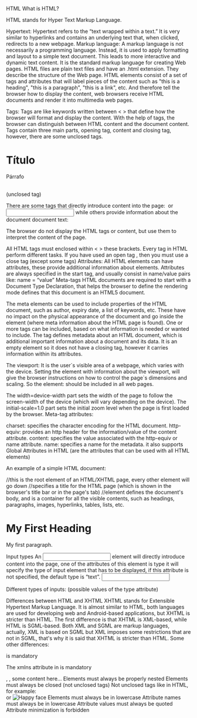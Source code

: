 HTML
What is HTML?

HTML stands for Hyper Text Markup Language. 

Hypertext: Hypertext refers to the “text wrapped within a text.” It is very similar to hyperlinks and contains an underlying text that, when clicked, redirects to a new webpage.
Markup language: A markup language is not necessarily a programming language. Instead, it is used to apply formatting and layout to a simple text document. This leads to more interactive and dynamic text content.
It is the standard markup language for creating Web pages. HTML files are plain text files and have an .html extension. They describe the structure of the Web page. HTML elements consist of a set of tags and attributes that will label pieces of the content such as "this is a heading", "this is a paragraph", "this is a link", etc. And therefore tell the browser how to display the content, web browsers receive HTML documents and render it into multimedia web pages. 

Tags: 
Tags are like keywords written between <  > that define how the browser will format and display the content. With the help of tags, the browser can distinguish between HTML content and the document content. 
Tags contain three main parts, opening tag, content and closing tag, however, there are some unclosed tags.

<h1>Título</h1>     
<p>Párrafo</p>  
<br> (unclosed tag)

There are some tags that directly introduce content into the page: <img> or <input>
while others provide information about the document document text: <p>

The browser do not display the HTML tags or content, but use them to interpret the content of the page.

All HTML tags must enclosed within < > these brackets.
Every tag in HTML perform different tasks.
If you have used an open tag <tag>, then you must use a close tag </tag> (except some tags)
Attributes: 
All HTML elements can have attributes, these provide additional information about elements. Attributes are always specified in the start tag, and usually consist in name/value pairs like:
name = “value”
Meta-tags
HTML documents are required to start with a Document Type Declaration, that helps the browser to define the rendering mode  <!DOCTYPE html> defines that this document is an HTML5 document.

The meta elements can be used to include properties of the HTML document, such as author, expiry date, a list of keywords, etc. These have no impact on the physical appearance of the document and go inside the <head> element (where meta information about the HTML page is found).
One or more <meta> tags can be included, based on what information is needed or wanted to include.
The <meta> tag defines metadata about an HTML document, which is additional important information about a document and its data. It is an empty element so it does not have a closing tag, however it carries information within its attributes. 

The viewport: 
It is the user´s visible area of a webpage, which varies with the device. Setting the <meta> element with information about the viewport, will give the browser instructions on how to control the page´s dimensions and scaling. 
So the element:
<meta name="viewport" content="width=device-width, initial-scale=1.0">
should be included in all web pages.

The width=device-width part sets the width of the page to follow the screen-width of the device (which will vary depending on the device).
The initial-scale=1.0 part sets the initial zoom level when the page is first loaded by the browser.
Meta-tag attributes: 

charset: specifies the character encoding for the HTML document.
http-equiv: provides an http header for the information/value of the content attribute.
content: specifies the value associated with the http-equiv or name attribute.
name: specifies a name for the metadata.
it also supports Global Attributes in HTML (are the attributes that can be used with all HTML elements)


An example of a simple HTML document: 

<!DOCTYPE html>
<html> 	//this is the root element of an HTML/XHTML page, every other element will go down
<head>
<meta charset="UTF-8">
<meta name="description" content="Free Web tutorials">
<meta name="keywords" content="HTML, CSS, JavaScript">
<meta name="author" content="John Doe">
<meta name="viewport" content="width=device-width, initial-scale=1.0">
<title>Page Title</title>  //specifies a title for the HTML page (which is shown in the browser's title bar or in the page's tab)
</head>
<body>	//element defines the document's body, and is a container for all the visible contents, such as headings, paragraphs, images, hyperlinks, tables, lists, etc.
<h1>My First Heading</h1>
<p>My first paragraph.</p>
</body>
</html>
Input types
An <input> element will directly introduce content into the page, one of the attributes of this element is type it will specify the type of input element that has to be displayed, if this attribute is not specified, the default type is “text”. 

<input type="value">



 Different types of inputs: (possible values of the type attribute)



Differences between HTML and XHTML
XHTML stands for Extensible Hypertext Markup Language. It is almost similar to HTML,  both languages are used for developing web and Android-based applications, but XHTML is stricter than HTML.
The first difference is that XHTML is XML-based, while HTML is SGML-based. Both XML and SGML are markup languages, actually, XML is based on SGML but XML imposes some restrictions that are not in SGML, that's why it is said that XHTML is stricter than HTML. 
Some other differences:
<!DOCTYPE> is mandatory
The xmlns attribute in <html> is mandatory
<html>, <head>, <title>, and <body> are mandatory
<!DOCTYPE html PUBLIC "-//W3C//DTD XHTML 1.1//EN"
"http://www.w3.org/TR/xhtml11/DTD/xhtml11.dtd">
<html xmlns="http://www.w3.org/1999/xhtml">
<head>
  <title>Title of document</title>
</head>
<body>
  some content here...
</body>
</html>
Elements must always be properly nested
Elements must always be closed (not unclosed tags)
Not unclosed tags like in HTML, for example: 
<br /> 	or 	<img src="happy.gif" alt="Happy face" />
Elements must always be in lowercase
Attribute names must always be in lowercase
Attribute values must always be quoted
Attribute minimization is forbidden
